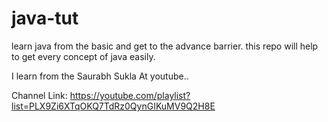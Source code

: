 # java-tut
learn java from the basic and get to the advance barrier. this repo will help to get every concept of java easily.

I learn from the Saurabh Sukla At youtube..

Channel Link: https://youtube.com/playlist?list=PLX9Zi6XTqOKQ7TdRz0QynGIKuMV9Q2H8E
